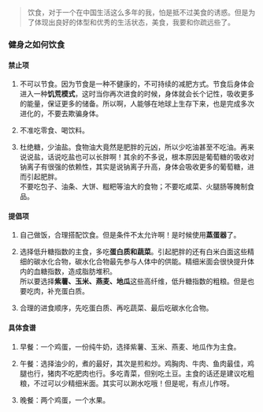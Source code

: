 > 饮食，对于一个在中国生活这么多年的我，怕是抵不过美食的诱惑。但是为了体现出良好的体型和优秀的生活状态，美食，我要和你疏远些了。

### 健身之如何饮食

#### 禁止项

1. 不可以节食。因为节食是一种不健康的，不可持续的减肥方式。节食后身体会进入一种**饥荒模式**，这时当你再次进食的时候，身体就会长个记性，吸收更多的能量，保证更多的储备。所以啊，人能够在地球上生存下来，也是完成多次进化的，不要去欺骗身体。

2. 不准吃零食、喝饮料。

3. 杜绝糖，少油盐。食物油大竟然是肥胖的元凶，所以少吃油甚至不吃油。再来说说盐，话说吃盐也可以长胖啊！其余的不多说，根本原因是葡萄糖的吸收对钠离子有很强的依赖性，其实是说钠离子升高，身体会吸收更多的葡萄糖，进而引起肥胖。   
不要吃包子、油条、大饼、糍粑等油大的食物；不要吃咸菜、火腿肠等腌制食品。


#### 提倡项

1. 自己做饭，合理搭配饮食。但是条件不太允许啊！是时候使用**蒸蛋器**了。

2. 选择低升糖指数的主食，多吃**蛋白质和蔬菜**。引起肥胖的还有白米白面这些精细的碳水化合物，碳水化合物最先参与人体中的供能。精细米面会很快提升体内的血糖指数，造成脂肪堆积。  
所以要选择**紫薯、玉米、燕麦、地瓜**这些高纤维，低升糖指数的粗粮。但是也要吃肉，补充蛋白质。

3. 合理的进食顺序，先吃蛋白质、再吃蔬菜、最后吃碳水化合物。

#### 具体食谱

1. 早餐：一个鸡蛋，一份纯牛奶，选择紫薯、玉米、燕麦、地瓜作为主食。

2. 午餐：选择油少的，煮的最好，其次是煎和炒。鸡胸肉、牛肉、鱼肉最佳，鸡腿也行，猪肉不吃肥肉也行。多吃青菜，但别吃土豆。主食的话还是建议吃粗粮，不过可以少精细米面。其实可以涮水吃哦！但是呢，有点儿作呀。

3. 晚餐：两个鸡蛋，一个水果。

